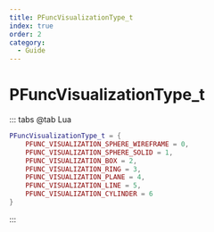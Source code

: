 ```yaml
---
title: PFuncVisualizationType_t
index: true
order: 2
category:
  - Guide
---
```


# PFuncVisualizationType_t
::: tabs
@tab Lua
```lua
PFuncVisualizationType_t = {
    PFUNC_VISUALIZATION_SPHERE_WIREFRAME = 0,
    PFUNC_VISUALIZATION_SPHERE_SOLID = 1,
    PFUNC_VISUALIZATION_BOX = 2,
    PFUNC_VISUALIZATION_RING = 3,
    PFUNC_VISUALIZATION_PLANE = 4,
    PFUNC_VISUALIZATION_LINE = 5,
    PFUNC_VISUALIZATION_CYLINDER = 6
}
```
:::